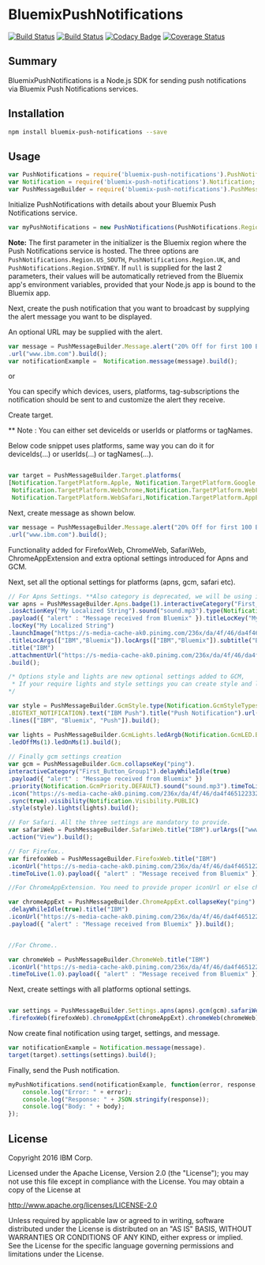 # BluemixPushNotifications

[![Build Status](https://travis-ci.org/ibm-bluemix-mobile-services/bms-pushnotifications-serversdk-nodejs.svg?branch=master)](https://travis-ci.org/ibm-bluemix-mobile-services/bms-pushnotifications-serversdk-nodejs)
[![Build Status](https://travis-ci.org/ibm-bluemix-mobile-services/bms-pushnotifications-serversdk-nodejs.svg?branch=development)](https://travis-ci.org/ibm-bluemix-mobile-services/bms-pushnotifications-serversdk-nodejs)
[![Codacy Badge](https://api.codacy.com/project/badge/Grade/cc6dd43d4d6d411cb9a31adff90d2252)](https://www.codacy.com/app/ibm-bluemix-mobile-services/bms-pushnotifications-serversdk-nodejs?utm_source=github.com&amp;utm_medium=referral&amp;utm_content=ibm-bluemix-mobile-services/bms-pushnotifications-serversdk-nodejs&amp;utm_campaign=Badge_Grade)
[![Coverage Status](https://coveralls.io/repos/github/ibm-bluemix-mobile-services/bms-pushnotifications-serversdk-nodejs/badge.svg?branch=master)](https://coveralls.io/github/ibm-bluemix-mobile-services/bms-pushnotifications-serversdk-nodejs?branch=master)


## Summary

BluemixPushNotifications is a Node.js SDK for sending push notifications via Bluemix Push Notifications services.


## Installation

```bash
npm install bluemix-push-notifications --save
```


## Usage

```javascript
var PushNotifications = require('bluemix-push-notifications').PushNotifications;
var Notification = require('bluemix-push-notifications').Notification;
var PushMessageBuilder = require('bluemix-push-notifications').PushMessageBuilder;
```
Initialize PushNotifications with details about your Bluemix Push Notifications service. 

```javascript
var myPushNotifications = new PushNotifications(PushNotifications.Region.US_SOUTH, "your-bluemix-app-guid", "your-push-service-appSecret");
```
**Note:** The first parameter in the initializer is the Bluemix region where the Push Notifications service is hosted. The three options are `PushNotifications.Region.US_SOUTH`, `PushNotifications.Region.UK`, and `PushNotifications.Region.SYDNEY`. If `null` is supplied for the last 2 parameters, their values will be automatically retrieved from the Bluemix app's environment variables, provided that your Node.js app is bound to the Bluemix app.

Next, create the push notification that you want to broadcast by supplying the alert message you want to be displayed. 

An optional URL may be supplied with the alert.
```javascript
var message = PushMessageBuilder.Message.alert("20% Off for first 100 Bluemix customers")
.url("www.ibm.com").build();
var notificationExample =  Notification.message(message).build();
```
or

You can specify which devices, users, platforms, tag-subscriptions the notification should be sent to and customize the alert they receive.

Create target.

** Note : You can either set deviceIds or userIds or platforms or tagNames.

Below code snippet uses platforms, same way you can do it for deviceIds(...) or userIds(...) or tagNames(...).

```javascript

var target = PushMessageBuilder.Target.platforms(
[Notification.TargetPlatform.Apple, Notification.TargetPlatform.Google,
 Notification.TargetPlatform.WebChrome,Notification.TargetPlatform.WebFirefox,
 Notification.TargetPlatform.WebSafari,Notification.TargetPlatform.AppExtChrome]).build();
```

Next, create message as shown below.
```javascript
var message = PushMessageBuilder.Message.alert("20% Off for first 100 Bluemix customers")
.url("www.ibm.com").build();
```
Functionality added for FirefoxWeb, ChromeWeb, SafariWeb, ChromeAppExtension and extra optional settings introduced for Apns and GCM.

Next, set all the optional settings for platforms (apns, gcm, safari etc).
```javascript
// For Apns Settings. **Also category is deprecated, we will be using interactiveCategory instead.
var apns = PushMessageBuilder.Apns.badge(1).interactiveCategory("First_Button_Group1")
.iosActionKey("My Localized String").sound("sound.mp3").type(Notification.ApnsType.DEFAULT)
.payload({ "alert" : "Message received from Bluemix" }).titleLocKey("My Localized String")
.locKey("My Localized String")
.launchImage("https://s-media-cache-ak0.pinimg.com/236x/da/4f/46/da4f46512233232861d3cada1978c230.jpg")
.titleLocArgs(["IBM","Bluemix"]).locArgs(["IBM","Bluemix"]).subtitle("Bluemix")
.title("IBM")
.attachmentUrl("https://s-media-cache-ak0.pinimg.com/236x/da/4f/46/da4f46512233232861d3cada1978c230.jpg")
.build();

/* Options style and lights are new optional settings added to GCM,
 * If your require lights and style settings you can create style and lights objects as shown below;           
*/

var style = PushMessageBuilder.GcmStyle.type(Notification.GcmStyleTypes
.BIGTEXT_NOTIFICATION).text("IBM Push").title("Push Notification").url("https://s-media-cache-ak0.pinimg.com/236x/da/4f/46/da4f46512233232861d3cada1978c230.jpg")
.lines(["IBM", "Bluemix", "Push"]).build();

var lights = PushMessageBuilder.GcmLights.ledArgb(Notification.GcmLED.BLACK)
.ledOffMs(1).ledOnMs(1).build();
 
// Finally gcm settings creation
var gcm = PushMessageBuilder.Gcm.collapseKey("ping").
interactiveCategory("First_Button_Group1").delayWhileIdle(true)
.payload({ "alert" : "Message received from Bluemix" })
.priority(Notification.GcmPriority.DEFAULT).sound("sound.mp3").timeToLive(1.0)
.icon("https://s-media-cache-ak0.pinimg.com/236x/da/4f/46/da4f46512233232861d3cada1978c230.jpg")
.sync(true).visibility(Notification.Visibility.PUBLIC)
.style(style).lights(lights).build();

// For Safari. All the three settings are mandatory to provide.
var safariWeb = PushMessageBuilder.SafariWeb.title("IBM").urlArgs(["www.IBM.com"])
.action("View").build();

// For Firefox..
var firefoxWeb = PushMessageBuilder.FirefoxWeb.title("IBM")
.iconUrl("https://s-media-cache-ak0.pinimg.com/236x/da/4f/46/da4f46512233232861d3cada1978c230.jpg")
.timeToLive(1.0).payload({ "alert" : "Message received from Bluemix" }).build();

//For ChromeAppExtension. You need to provide proper iconUrl or else chromeApp would not work.

var chromeAppExt = PushMessageBuilder.ChromeAppExt.collapseKey("ping")
.delayWhileIdle(true).title("IBM")
.iconUrl("https://s-media-cache-ak0.pinimg.com/236x/da/4f/46/da4f46512233232861d3cada1978c230.jpg").timeToLive(1.0)
.payload({ "alert" : "Message received from Bluemix" }).build();


//For Chrome..

var chromeWeb = PushMessageBuilder.ChromeWeb.title("IBM")
.iconUrl("https://s-media-cache-ak0.pinimg.com/236x/da/4f/46/da4f46512233232861d3cada1978c230.jpg")
.timeToLive(1.0).payload({ "alert" : "Message received from Bluemix" }).build();
```

Next, create settings with all platforms optional settings.

```javascript

var settings = PushMessageBuilder.Settings.apns(apns).gcm(gcm).safariWeb(safariWeb)
.firefoxWeb(firefoxWeb).chromeAppExt(chromeAppExt).chromeWeb(chromeWeb).build();       

```
Now create final notification using target, settings, and message.

```javascript
var notificationExample = Notification.message(message).
target(target).settings(settings).build();
```


Finally, send the Push notification.

```javascript
myPushNotifications.send(notificationExample, function(error, response, body) {
    console.log("Error: " + error);
    console.log("Response: " + JSON.stringify(response));
    console.log("Body: " + body);
});
```


## License

Copyright 2016 IBM Corp.

Licensed under the Apache License, Version 2.0 (the "License");
you may not use this file except in compliance with the License.
You may obtain a copy of the License at

http://www.apache.org/licenses/LICENSE-2.0

Unless required by applicable law or agreed to in writing, software
distributed under the License is distributed on an "AS IS" BASIS,
WITHOUT WARRANTIES OR CONDITIONS OF ANY KIND, either express or implied.
See the License for the specific language governing permissions and
limitations under the License.
